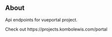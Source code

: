 
## About 

<p>Api endpoints for vueportal project.</p>
<p>Check out https://projects.kombolewis.com/portal </p>

